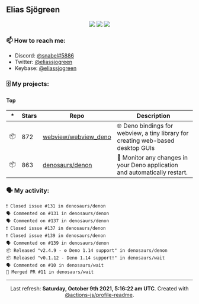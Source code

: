 ## Elias Sjögreen

<p align="center">
  <img src="https://img.shields.io/badge/🎂-dec. 2003-success" />
  <img src="https://img.shields.io/badge/🌎-Stockholm-informational" />
  <img src="https://img.shields.io/badge/👦-He/Him-informational" />
</p>

### 📫 How to reach me:

- Discord: [@snabel#5886](https://discord.com/users/267978757799673866)
- Twitter: [@eliassjogreen](https://twitter.com/eliassjogreen)
- Keybase: [@eliassjogreen](https://keybase.io/eliassjogreen)

### 🗄 My projects:

#### Top
|*|Stars|Repo|Description|
|---|---|---|---|
| 📦 | 872 | [webview/webview_deno](https://github.com/webview/webview_deno) | 🌐 Deno bindings for webview, a tiny library for creating web-based desktop GUIs |
| 📦 | 863 | [denosaurs/denon](https://github.com/denosaurs/denon) | 👀 Monitor any changes in your Deno application and automatically restart. |

### 🗣 My activity:

```
❗️ Closed issue #131 in denosaurs/denon
🗣 Commented on #131 in denosaurs/denon
🗣 Commented on #137 in denosaurs/denon
❗️ Closed issue #137 in denosaurs/denon
❗️ Closed issue #139 in denosaurs/denon
🗣 Commented on #139 in denosaurs/denon
📦 Released "v2.4.9 - ⚙️ Deno 1.14 support" in denosaurs/denon
📦 Released "v0.1.12 - Deno 1.14 support!" in denosaurs/wait
🗣 Commented on #10 in denosaurs/wait
🎉 Merged PR #11 in denosaurs/wait
```

------------
<p align="center">Last refresh: <b>Saturday, October 9th 2021, 5:16:22 am UTC</b>. Created with <a href=https://github.com/marketplace/actions/profile-readme>@actions-js/profile-readme</a>.</p>

